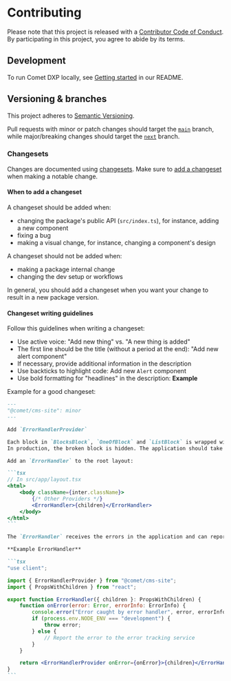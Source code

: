 # Contributing

Please note that this project is released with a [Contributor Code of Conduct](CODE-OF-CONDUCT.md).  
By participating in this project, you agree to abide by its terms.

## Development

To run Comet DXP locally, see [Getting started](README.md#getting-started) in our README.

## Versioning & branches

This project adheres to [Semantic Versioning](https://semver.org/spec/v2.0.0.html).

Pull requests with minor or patch changes should target the [`main`](https://github.com/vivid-planet/comet/tree/main) branch, while major/breaking changes should target the [`next`](https://github.com/vivid-planet/comet/tree/next) branch.

### Changesets

Changes are documented using [changesets](https://github.com/changesets/changesets). Make sure to [add a changeset](https://github.com/changesets/changesets/blob/main/docs/adding-a-changeset.md) when making a notable change.

#### When to add a changeset

A changeset should be added when:

-   changing the package's public API (`src/index.ts`), for instance, adding a new component
-   fixing a bug
-   making a visual change, for instance, changing a component's design

A changeset should not be added when:

-   making a package internal change
-   changing the dev setup or workflows

In general, you should add a changeset when you want your change to result in a new package version.

#### Changeset writing guidelines

Follow this guidelines when writing a changeset:

-   Use active voice: "Add new thing" vs. "A new thing is added"
-   The first line should be the title (without a period at the end): "Add new alert component"
-   If necessary, provide additional information in the description
-   Use backticks to highlight code: Add new `Alert` component
-   Use bold formatting for "headlines" in the description: **Example**

Example for a good changeset:

````md
---
"@comet/cms-site": minor
---

Add `ErrorHandlerProvider`

Each block in `BlocksBlock`, `OneOfBlock` and `ListBlock` is wrapped with an error boundary to prevent the whole page from crashing when a single block throws an error.
In production, the broken block is hidden. The application should take care of reporting the error to an error tracking service (e.g., Sentry). In local development, the error is re-thrown.

Add an `ErrorHandler` to the root layout:

```tsx
// In src/app/layout.tsx
<html>
    <body className={inter.className}>
        {/* Other Providers */}
        <ErrorHandler>{children}</ErrorHandler>
    </body>
</html>
```

The `ErrorHandler` receives the errors in the application and can report them to the error tracking service.

**Example ErrorHandler**

```tsx
"use client";

import { ErrorHandlerProvider } from "@comet/cms-site";
import { PropsWithChildren } from "react";

export function ErrorHandler({ children }: PropsWithChildren) {
    function onError(error: Error, errorInfo: ErrorInfo) {
        console.error("Error caught by error handler", error, errorInfo.componentStack);
        if (process.env.NODE_ENV === "development") {
            throw error;
        } else {
            // Report the error to the error tracking service
        }
    }

    return <ErrorHandlerProvider onError={onError}>{children}</ErrorHandlerProvider>;
}
```
````
